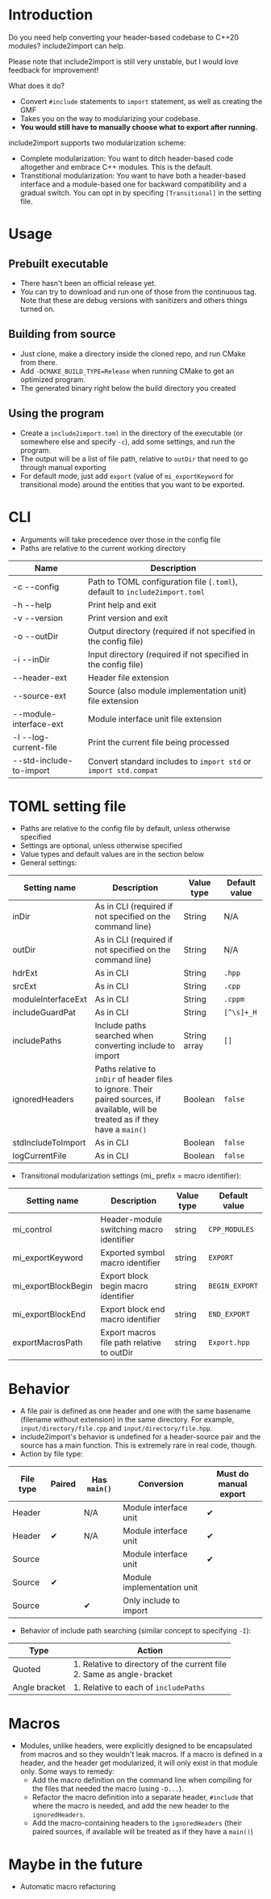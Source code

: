 # Introduction
Do you need help converting your header-based codebase to C++20 modules?
include2import can help.

Please note that include2import is still very unstable, but I would love feedback for improvement!

What does it do?
- Convert ```#include``` statements to ```import``` statement, as well as creating the GMF
- Takes you on the way to modularizing your codebase.
- **You would still have to manually choose what to export after running.**

include2import supports two modularization scheme:
- Complete modularization: You want to ditch header-based code altogether and embrace C++ modules. This is the default.
- Transtitional modularization: You want to have both a header-based interface and a module-based one for backward compatibility and a gradual switch. You can opt in by specifing ```[Transitional]``` in the setting file.

# Usage
## Prebuilt executable
- There hasn't been an official release yet.
- You can try to download and run one of those from the continuous tag. Note that these are debug versions with sanitizers and others things turned on.

## Building from source
- Just clone, make a directory inside the cloned repo, and run CMake from there.
- Add ```-DCMAKE_BUILD_TYPE=Release``` when running CMake to get an optimized program.
- The generated binary right below the build directory you created

## Using the program
- Create a ```include2import.toml``` in the directory of the executable (or somewhere else and specify ```-c```), add some settings, and run the program.
- The output will be a list of file path, relative to ```outDir``` that need to go through manual exporting
-  For default mode, just add ```export``` (value of ```mi_exportKeyword``` for transitional mode) around the entities that you want to be exported.

# CLI
- Arguments will take precedence over those in the config file
- Paths are relative to the current working directory

| Name                    | Description                                                                         |
|-------------------------|-------------------------------------------------------------------------------------|
| -c --config             | Path to TOML configuration file (```.toml```), default to ```include2import.toml``` |
| -h --help               | Print help and exit                                                                 |
| -v --version            | Print version and exit                                                              |
| -o --outDir             | Output directory (required if not specified in the config file)                     |
| -i --inDir              | Input directory (required if not specified in the config file)                      |
| --header-ext            | Header file extension                                                               |
| --source-ext            | Source (also module implementation unit) file extension                             |
| --module-interface-ext  | Module interface unit file extension                                                |
| -l --log-current-file   | Print the current file being processed                                              |
| --std-include-to-import | Convert standard includes to ```import std``` or ```import std.compat```            |

# TOML setting file
- Paths are relative to the config file by default, unless otherwise specified
- Settings are optional, unless otherwise specified
- Value types and default values are in the section below
- General settings:

| Setting name       | Description                                                                                                                                 | Value type   | Default value  |
|--------------------|---------------------------------------------------------------------------------------------------------------------------------------------|--------------|----------------|
| inDir              | As in CLI (required if not specified on the command line)                                                                                   | String       | N/A            |
| outDir             | As in CLI (required if not specified on the command line)                                                                                   | String       | N/A            |
| hdrExt             | As in CLI                                                                                                                                   | String       | ```.hpp```     |
| srcExt             | As in CLI                                                                                                                                   | String       | ```.cpp```     |
| moduleInterfaceExt | As in CLI                                                                                                                                   | String       | ```.cppm```    |
| includeGuardPat    | As in CLI                                                                                                                                   | String       | ```[^\s]+_H``` |
| includePaths       | Include paths searched when converting include to import                                                                                    | String array | ```[]```       |
| ignoredHeaders     | Paths relative to ```inDir``` of header files to ignore. Their paired sources, if available, will be treated as if they have a ```main()``` | Boolean      | ```false```    |
| stdIncludeToImport | As in CLI                                                                                                                                   | Boolean      | ```false```    |
| logCurrentFile     | As in CLI                                                                                                                                   | Boolean      | ```false```    |

- Transitional modularization settings (mi_ prefix = macro identifier):

| Setting name        | Description                                | Value type | Default value      |
|---------------------|--------------------------------------------|------------|--------------------|
| mi_control          | Header-module switching macro identifier   | string     | ```CPP_MODULES```  |
| mi_exportKeyword    | Exported symbol macro identifier           | string     | ```EXPORT```       |
| mi_exportBlockBegin | Export block begin macro identifier        | string     | ```BEGIN_EXPORT``` |
| mi_exportBlockEnd   | Export block end macro identifier          | string     | ```END_EXPORT```   |
| exportMacrosPath    | Export macros file path relative to outDir | string     | ```Export.hpp```   |

# Behavior
- A file pair is defined as one header and one with the same basename (filename without extension) in the same directory. For example, ```input/directory/file.cpp``` and ```input/directory/file.hpp```. 
- include2import's behavior is undefined for a header-source pair and the source has a main function. This is extremely rare in real code, though.
- Action by file type:

| File type | Paired | Has ```main()``` | Conversion                 | Must do manual export |
|-----------|--------|------------------|----------------------------|-----------------------|
| Header    |        | N/A              | Module interface unit      | ✔                     |
| Header    | ✔      | N/A              | Module interface unit      | ✔                     |
| Source    |        |                  | Module interface unit      | ✔                     |
| Source    | ✔      |                  | Module implementation unit |                       |
| Source    |        | ✔                | Only include to import     |                       |

- Behavior of include path searching (similar concept to specifying ```-I```):

| Type          | Action                                                                   |
|---------------|--------------------------------------------------------------------------|
| Quoted        | 1. Relative to directory of the current file<br>2. Same as angle-bracket |
| Angle bracket | 1. Relative to each of ```includePaths```                                |

# Macros
- Modules, unlike headers, were explicitly designed to be encapsulated from macros and so they wouldn't leak macros. If a macro is defined in a header, and the header get modularized, it will only exist in that module only. Some ways to remedy:
    - Add the macro definition on the command line when compiling for the files that needed the macro (using ```-D...```).
    - Refactor the macro definition into a separate header, ```#include``` that where the macro is needed, and add the new header to the ```ignoredHeaders```.
    - Add the macro-containing headers to the ```ignoredHeaders``` (their paired sources, if available will be treated as if they have a ```main()```)

# Maybe in the future
- Automatic macro refactoring